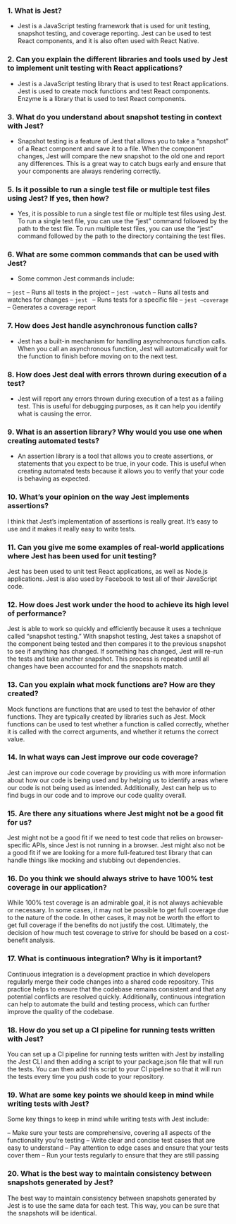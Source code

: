 ### 1. What is Jest?
* Jest is a JavaScript testing framework that is used for unit testing, snapshot testing, and coverage reporting. Jest can be used to test React components, and it is also often used with React Native.

### 2. Can you explain the different libraries and tools used by Jest to implement unit testing with React applications?
* Jest is a JavaScript testing library that is used to test React applications. Jest is used to create mock functions and test React components. Enzyme is a library that is used to test React components. 

### 3. What do you understand about snapshot testing in context with Jest?
* Snapshot testing is a feature of Jest that allows you to take a “snapshot” of a React component and save it to a file. When the component changes, Jest will compare the new snapshot to the old one and report any differences. This is a great way to catch bugs early and ensure that your components are always rendering correctly.

### 5. Is it possible to run a single test file or multiple test files using Jest? If yes, then how?
* Yes, it is possible to run a single test file or multiple test files using Jest. To run a single test file, you can use the “jest” command followed by the path to the test file. To run multiple test files, you can use the “jest” command followed by the path to the directory containing the test files.

### 6. What are some common commands that can be used with Jest?
* Some common Jest commands include:

– `jest` – Runs all tests in the project
– `jest –watch` – Runs all tests and watches for changes
– `jest ` – Runs tests for a specific file
– `jest –coverage` – Generates a coverage report

### 7. How does Jest handle asynchronous function calls?
* Jest has a built-in mechanism for handling asynchronous function calls. When you call an asynchronous function, Jest will automatically wait for the function to finish before moving on to the next test.

### 8. How does Jest deal with errors thrown during execution of a test?
* Jest will report any errors thrown during execution of a test as a failing test. This is useful for debugging purposes, as it can help you identify what is causing the error.

### 9. What is an assertion library? Why would you use one when creating automated tests?
* An assertion library is a tool that allows you to create assertions, or statements that you expect to be true, in your code. This is useful when creating automated tests because it allows you to verify that your code is behaving as expected.

### 10. What’s your opinion on the way Jest implements assertions?
I think that Jest’s implementation of assertions is really great. It’s easy to use and it makes it really easy to write tests.

### 11. Can you give me some examples of real-world applications where Jest has been used for unit testing?
Jest has been used to unit test React applications, as well as Node.js applications. Jest is also used by Facebook to test all of their JavaScript code.

### 12. How does Jest work under the hood to achieve its high level of performance?
Jest is able to work so quickly and efficiently because it uses a technique called “snapshot testing.” With snapshot testing, Jest takes a snapshot of the component being tested and then compares it to the previous snapshot to see if anything has changed. If something has changed, Jest will re-run the tests and take another snapshot. This process is repeated until all changes have been accounted for and the snapshots match.

### 13. Can you explain what mock functions are? How are they created?
Mock functions are functions that are used to test the behavior of other functions. They are typically created by libraries such as Jest. Mock functions can be used to test whether a function is called correctly, whether it is called with the correct arguments, and whether it returns the correct value.

### 14. In what ways can Jest improve our code coverage?
Jest can improve our code coverage by providing us with more information about how our code is being used and by helping us to identify areas where our code is not being used as intended. Additionally, Jest can help us to find bugs in our code and to improve our code quality overall.

### 15. Are there any situations where Jest might not be a good fit for us?
Jest might not be a good fit if we need to test code that relies on browser-specific APIs, since Jest is not running in a browser. Jest might also not be a good fit if we are looking for a more full-featured test library that can handle things like mocking and stubbing out dependencies.

### 16. Do you think we should always strive to have 100% test coverage in our application?
While 100% test coverage is an admirable goal, it is not always achievable or necessary. In some cases, it may not be possible to get full coverage due to the nature of the code. In other cases, it may not be worth the effort to get full coverage if the benefits do not justify the cost. Ultimately, the decision of how much test coverage to strive for should be based on a cost-benefit analysis.

### 17. What is continuous integration? Why is it important?
Continuous integration is a development practice in which developers regularly merge their code changes into a shared code repository. This practice helps to ensure that the codebase remains consistent and that any potential conflicts are resolved quickly. Additionally, continuous integration can help to automate the build and testing process, which can further improve the quality of the codebase.

### 18. How do you set up a CI pipeline for running tests written with Jest?
You can set up a CI pipeline for running tests written with Jest by installing the Jest CLI and then adding a script to your package.json file that will run the tests. You can then add this script to your CI pipeline so that it will run the tests every time you push code to your repository.

### 19. What are some key points we should keep in mind while writing tests with Jest?
Some key things to keep in mind while writing tests with Jest include:

– Make sure your tests are comprehensive, covering all aspects of the functionality you’re testing
– Write clear and concise test cases that are easy to understand
– Pay attention to edge cases and ensure that your tests cover them
– Run your tests regularly to ensure that they are still passing

### 20. What is the best way to maintain consistency between snapshots generated by Jest?
The best way to maintain consistency between snapshots generated by Jest is to use the same data for each test. This way, you can be sure that the snapshots will be identical.